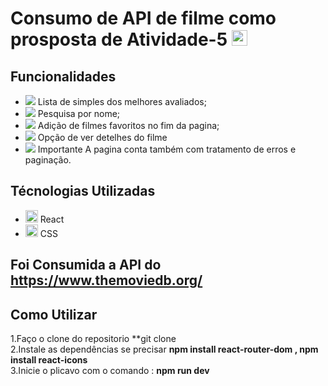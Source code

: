 # Consumo de API de filme como prosposta de Atividade-5 <img src="https://img.icons8.com/ios-filled/50/000000/movie-projector.png" width="25"/>

## Funcionalidades
- <img src="https://img.icons8.com/ios-filled/24/000000/clipboard.png"/> Lista de simples dos melhores avaliados;
- <img src="https://img.icons8.com/ios-filled/24/000000/search.png"/> Pesquisa por nome;
- <img src="https://img.icons8.com/ios-filled/24/000000/star.png"/> Adição de filmes favoritos no fim da pagina;
- <img src="https://img.icons8.com/ios-filled/24/000000/info.png"/> Opção de ver detelhes do filme
- <img src="https://img.icons8.com/ios-filled/24/000000/high-priority.png"/> Importante A pagina conta também com tratamento de erros e paginação.

## Técnologias Utilizadas
- <img src="https://cdn.jsdelivr.net/gh/devicons/devicon/icons/react/react-original.svg" width="20"/> React
- <img src="https://cdn.jsdelivr.net/gh/devicons/devicon/icons/css3/css3-original.svg" width="20"/> CSS
## Foi Consumida a API  do https://www.themoviedb.org/

## Como Utilizar
1.Faço o clone do repositorio **git clone   
2.Instale as dependências se precisar  **npm install react-router-dom , npm install react-icons**         
3.Inicie o plicavo com o comando : **npm run dev**
  

